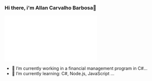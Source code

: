 ### Hi there, i'm Allan Carvalho Barbosa👋



![Gmail Badge]((https://img.shields.io/badge/-allancbarbosa@gmail.com-c14438?style=for-the-badge&logo=gmail&logoColor=white)mailto:allancbarbosa@gmail.com)

- 🔭 I’m currently working in a financial management program in C#...
- 🌱 I’m currently learning: C#, Node.js, JavaScript ...


<!--
**Allcb/Allcb** is a ✨ _special_ ✨ repository because its `README.md` (this file) appears on your GitHub profile.

Here are some ideas to get you started:

- 🔭 I’m currently working on ...
- 🌱 I’m currently learning ...
- 👯 I’m looking to collaborate on ...
- 🤔 I’m looking for help with ...
- 💬 Ask me about ...
- 📫 How to reach me: ...
- 😄 Pronouns: ...
- ⚡ Fun fact: ...
-->
